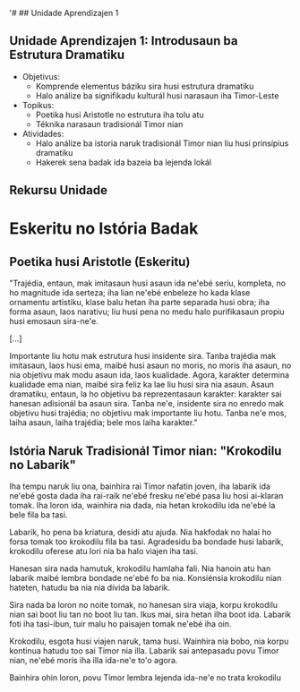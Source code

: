 '# ## Unidade Aprendizajen 1

## Unidade Aprendizajen 1: Introdusaun ba Estrutura Dramatiku
- Objetivus:
  * Komprende elementus báziku sira husi estrutura dramatiku
  * Halo análize ba signifikadu kulturál husi narasaun iha Timor-Leste
- Topikus:
  * Poetika husi Aristotle no estrutura iha tolu atu
  * Téknika narasaun tradisionál Timor nian
- Atividades:
  * Halo análize ba istoria naruk tradisionál Timor nian liu husi prinsípius dramatiku
  * Hakerek sena badak ida bazeia ba lejenda lokál

## Rekursu Unidade

# Eskeritu no Istória Badak

## Poetika husi Aristotle (Eskeritu)

"Trajédia, entaun, mak imitasaun husi asaun ida ne'ebé seriu, kompleta, no ho magnitude ida serteza; iha lian ne'ebé enbeleze ho kada klase ornamentu artistiku, klase balu hetan iha parte separada husi obra; iha forma asaun, laos narativu; liu husi pena no medu halo purifikasaun propiu husi emosaun sira-ne'e.

[...]

Importante liu hotu mak estrutura husi insidente sira. Tanba trajédia mak imitasaun, laos husi ema, maibé husi asaun no moris, no moris iha asaun, no nia objetivu mak modu asaun ida, laos kualidade. Agora, karakter determina kualidade ema nian, maibé sira feliz ka lae liu husi sira nia asaun. Asaun dramatiku, entaun, la ho objetivu ba reprezentasaun karakter: karakter sai hanesan adisionál ba asaun sira. Tanba ne'e, insidente sira no enredo mak objetivu husi trajédia; no objetivu mak importante liu hotu. Tanba ne'e mos, laiha asaun, laiha trajédia; bele mos laiha karakter."

## Istória Naruk Tradisionál Timor nian: "Krokodilu no Labarik"

Iha tempu naruk liu ona, bainhira rai Timor nafatin joven, iha labarik ida ne'ebé gosta dada iha rai-raik ne'ebé fresku ne'ebé pasa liu hosi ai-klaran tomak. Iha loron ida, wainhira nia dada, nia hetan krokodilu ida ne'ebé la bele fila ba tasi.

Labarik, ho pena ba kriatura, desidi atu ajuda. Nia hakfodak no halai ho forsa tomak too krokodilu fila ba tasi. Agradesidu ba bondade husi labarik, krokodilu oferese atu lori nia ba halo viajen iha tasi.

Hanesan sira nada hamutuk, krokodilu hamlaha fali. Nia hanoin atu han labarik maibé lembra bondade ne'ebé fo ba nia. Konsiénsia krokodilu nian hateten, hatudu ba nia nia dívida ba labarik.

Sira nada ba loron no noite tomak, no hanesan sira viaja, korpu krokodilu nian sai boot liu tan no boot liu tan. Ikus mai, sira hetan ilha boot ida. Labarik foti iha tasi-ibun, tuir malu ho paisajen tomak ne'ebé iha oin.

Krokodilu, esgota husi viajen naruk, tama husi. Wainhira nia bobo, nia korpu kontinua hatudu too sai Timor nia illa. Labarik sai antepasadu povu Timor nian, ne'ebé moris iha illa ida-ne'e to'o agora.

Bainhira ohin loron, povu Timor lembra lejenda ida-ne'e no trata krokodilu